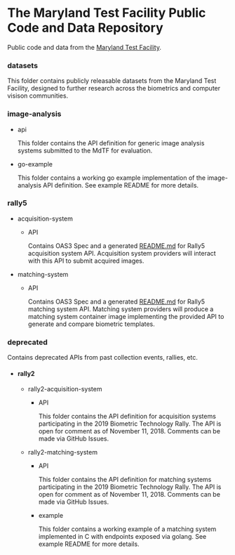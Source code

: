 # The Maryland Test Facility Public Code and Data Repository

Public code and data from the [Maryland Test Facility](https://mdtf.org).

### datasets

This folder contains publicly releasable datasets from the Maryland Test Facility, designed to further research across the biometrics and computer visison communities.

### image-analysis

* api

	This folder contains the API definition for generic image analysis systems submitted to the MdTF for evaluation.
	
* go-example

	This folder contains a working go example implementation of the image-analysis API definition. See example README for more details.

### rally5 

 * acquisition-system

    * API
    
      Contains OAS3 Spec and a generated [README.md](./rally5/acquisition-system/api/README.md) for Rally5 acquisition system API. Acquisition system providers will interact with this API to submit acquired images.

 * matching-system

   * API

     Contains OAS3 Spec and a generated [README.md](./rally5/matching-system/api/README.md) for Rally5 matching system API. Matching system providers will produce a matching system container image implementing the provided API to generate and compare biometric templates.

### deprecated

Contains deprecated APIs from past collection events, rallies, etc.

* #### rally2
  * rally2-acquisition-system

    * API
    
        This folder contains the API definition for acquisition systems participating in the 2019 Biometric Technology Rally. The API is open for comment as of November 11, 2018. Comments can be made via GitHub Issues.
  * rally2-matching-system

    * API

        This folder contains the API definition for matching systems participating in the 2019 Biometric Technology Rally. The API is open for comment as of November 11, 2018. Comments can be made via GitHub Issues.

    * example

        This folder contains a working example of a matching system implemented in C with endpoints exposed via golang. See example README for more details.